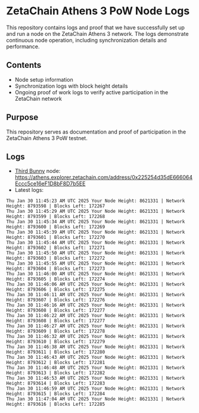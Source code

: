 # ZetaChain Athens 3 PoW Node Logs
This repository contains logs and proof that we have successfully set up and run a node on the ZetaChain Athens 3 network. The logs demonstrate continuous node operation, including synchronization details and performance.

## Contents
- Node setup information
- Synchronization logs with block height details
- Ongoing proof of work logs to verify active participation in the ZetaChain network

## Purpose
This repository serves as documentation and proof of participation in the ZetaChain Athens 3 PoW testnet.

## Logs

- [Third Bunny](https://thirdbunny.xyz/) node: https://athens.explorer.zetachain.com/address/0x225254d35dE666064Eccc5ce16eF1D8bF8D7b5EE
- Latest logs:
```
Thu Jan 30 11:45:23 AM UTC 2025 Your Node Height: 8621331 | Network Height: 8793598 | Blocks Left: 172267
Thu Jan 30 11:45:29 AM UTC 2025 Your Node Height: 8621331 | Network Height: 8793599 | Blocks Left: 172268
Thu Jan 30 11:45:34 AM UTC 2025 Your Node Height: 8621331 | Network Height: 8793600 | Blocks Left: 172269
Thu Jan 30 11:45:39 AM UTC 2025 Your Node Height: 8621331 | Network Height: 8793601 | Blocks Left: 172270
Thu Jan 30 11:45:44 AM UTC 2025 Your Node Height: 8621331 | Network Height: 8793602 | Blocks Left: 172271
Thu Jan 30 11:45:50 AM UTC 2025 Your Node Height: 8621331 | Network Height: 8793603 | Blocks Left: 172272
Thu Jan 30 11:45:55 AM UTC 2025 Your Node Height: 8621331 | Network Height: 8793604 | Blocks Left: 172273
Thu Jan 30 11:46:00 AM UTC 2025 Your Node Height: 8621331 | Network Height: 8793605 | Blocks Left: 172274
Thu Jan 30 11:46:06 AM UTC 2025 Your Node Height: 8621331 | Network Height: 8793606 | Blocks Left: 172275
Thu Jan 30 11:46:11 AM UTC 2025 Your Node Height: 8621331 | Network Height: 8793607 | Blocks Left: 172276
Thu Jan 30 11:46:16 AM UTC 2025 Your Node Height: 8621331 | Network Height: 8793608 | Blocks Left: 172277
Thu Jan 30 11:46:22 AM UTC 2025 Your Node Height: 8621331 | Network Height: 8793608 | Blocks Left: 172277
Thu Jan 30 11:46:27 AM UTC 2025 Your Node Height: 8621331 | Network Height: 8793609 | Blocks Left: 172278
Thu Jan 30 11:46:32 AM UTC 2025 Your Node Height: 8621331 | Network Height: 8793610 | Blocks Left: 172279
Thu Jan 30 11:46:38 AM UTC 2025 Your Node Height: 8621331 | Network Height: 8793611 | Blocks Left: 172280
Thu Jan 30 11:46:43 AM UTC 2025 Your Node Height: 8621331 | Network Height: 8793612 | Blocks Left: 172281
Thu Jan 30 11:46:48 AM UTC 2025 Your Node Height: 8621331 | Network Height: 8793613 | Blocks Left: 172282
Thu Jan 30 11:46:53 AM UTC 2025 Your Node Height: 8621331 | Network Height: 8793614 | Blocks Left: 172283
Thu Jan 30 11:46:59 AM UTC 2025 Your Node Height: 8621331 | Network Height: 8793615 | Blocks Left: 172284
Thu Jan 30 11:47:04 AM UTC 2025 Your Node Height: 8621331 | Network Height: 8793616 | Blocks Left: 172285
```
